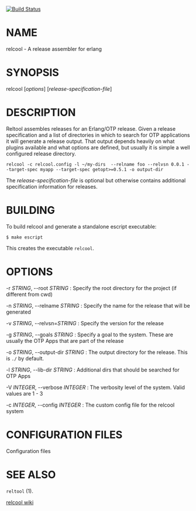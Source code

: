 [![Build Status](https://travis-ci.org/tsloughter/relcool.png)](https://travis-ci.org/tsloughter/relcool)

# NAME

relcool - A release assembler for erlang

# SYNOPSIS

relcool [*options*] [*release-specification-file*]

# DESCRIPTION

Reltool assembles releases for an Erlang/OTP release. Given a release
specification and a list of directories in which to search for OTP
applications it will generate a release output. That output depends
heavily on what plugins available and what options are defined, but
usually it is simple a well configured release directory.

    relcool -c relcool.config -l ~/my-dirs  --relname foo --relvsn 0.0.1 --target-spec myapp --target-spec getopt>=0.5.1 -o output-dir

The *release-specification-file* is optional but otherwise contains
additional specification information for releases.

# BUILDING

To build relcool and generate a standalone escript executable:

    $ make escript

This creates the executable `relcool`.

# OPTIONS

-r *STRING*, \--root *STRING*
:   Specify the root directory for the project (if different from cwd)

-n *STRING*, \--relname *STRING*
:   Specify the name for the release that will be generated

-v *STRING*, \--relvsn=*STRING*
:   Specify the version for the release

-g *STRING*, \--goals *STRING*
:   Specify a goal to the system. These are usually the OTP
  Apps that are part of the release

-o *STRING*, \--output-dir *STRING*
:  The output directory for the release. This is `./` by default.

-l *STRING*, \--lib-dir *STRING*
:  Additional dirs that should be searched for OTP Apps

-V *INTEGER*, \--verbose *INTEGER*
: The verbosity level of the system. Valid values are 1 - 3

-c *INTEGER*, \--config *INTEGER*
: The custom config file for the relcool system

# CONFIGURATION FILES

Configuration files

# SEE ALSO

`reltool` (1).

[relcool wiki](https://github.com/erlware/relcool/wiki)
